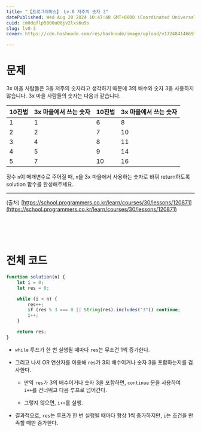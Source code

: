 ```yaml
---
title: "【프로그래머스】 Lv.0 저주의 숫자 3"
datePublished: Wed Aug 28 2024 10:47:48 GMT+0000 (Coordinated Universal Time)
cuid: cm0dqflp5000u08jv2lxs6u9s
slug: lv0-3
cover: https://cdn.hashnode.com/res/hashnode/image/upload/v1724841466974/21057b22-d393-4e83-b6f5-5a7bf7da0bee.png

---
```


# 문제

3x 마을 사람들은 3을 저주의 숫자라고 생각하기 때문에 3의 배수와 숫자 3을 사용하지 않습니다. 3x 마을 사람들의 숫자는 다음과 같습니다.

| 10진법 | 3x 마을에서 쓰는 숫자 | 10진법 | 3x 마을에서 쓰는 숫자 |
| --- | --- | --- | --- |
| 1 | 1 | 6 | 8 |
| 2 | 2 | 7 | 10 |
| 3 | 4 | 8 | 11 |
| 4 | 5 | 9 | 14 |
| 5 | 7 | 10 | 16 |

정수 `n`이 매개변수로 주어질 때, `n`을 3x 마을에서 사용하는 숫자로 바꿔 return하도록 solution 함수를 완성해주세요.

---

(출처) [https://school.programmers.co.kr/learn/courses/30/lessons/120871](https://school.programmers.co.kr/learn/courses/30/lessons/120871)

ㅤ

ㅤ

# 전체 코드

```jsx
function solution(n) {
    let i = 0;
    let res = 0;

    while (i < n) {
        res++;
        if (res % 3 === 0 || String(res).includes("3")) continue;
        i++;
    }

    return res;
}
```

* `while` 루프가 한 번 실행될 때마다 `res`는 무조건 1씩 증가한다.
    
* 그리고 나서 OR 연산자를 이용해 `res`가 3의 배수이거나 숫자 3을 포함하는지를 검사한다.
    
    * 만약 `res`가 3의 배수이거나 숫자 3을 포함하면, `continue` 문을 사용하여 `i++`를 건너뛰고 다음 루프로 넘어간다.
        
    * 그렇지 않으면, `i++`를 실행.
        
* 결과적으로, `res`는 루프가 한 번 실행될 때마다 항상 1씩 증가하지만, `i`는 조건을 만족할 때만 증가한다.
    

ㅤ

ㅤ